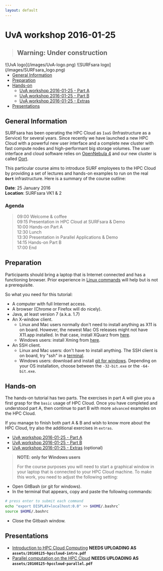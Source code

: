 ```yaml
---
layout: default
---
```


# UvA workshop 2016-01-25

> ## Warning: Under construction

<div style="float:right;" markdown="1">
![UvA logo](/images/UvA-logo.png)
![SURFsara logo](/images/SURFsara_logo.png)
</div>

* [General Information](#general) <br>
* [Preparation](#preparation) <br>
* [Hands-on](#hands-on) <br>
  * [UvA workshop 2016-01-25 - Part A](UvAworkshop-2016-01-25-partA)
  * [UvA workshop 2016-01-25 - Part B](UvAworkshop-2016-01-25-partB)
  * [UvA workshop 2016-01-25 - Extras](UvAworkshop-2016-01-25-extras)
* [Presentations](#presentations) <br>

## <a name="general"></a>General Information 

SURFsara has been operating the HPC Cloud as `IaaS` (Infrastructure as a Service) for several years. Since recently we have launched a new HPC Cloud with a powerful new user interface and a complete new cluster with fast compute nodes and high-performant big storage volumes. The user interface and cloud software relies on [OpenNebula 4](http://opennebula.org/) and our new cluster is called [Oort](https://en.wikipedia.org/wiki/Oort_cloud).

This particular course aims to introduce SURF employees to the HPC Cloud by providing a set of lectures and hands-on examples to run on the real **`Oort`** infrastructure. Here is a summary of the course outline:

**Date**: 25 January 2016  
**Location**: SURFsara VK1 & 2  

### Agenda
>09:00 Welcome & coffee  
09:15 Presentation in HPC Cloud at SURFsara & Demo  
10:00 Hands-on Part A  
12:30 Lunch   
13:30 Presentation in Parallel Applications  & Demo  
14:15 Hands-on Part B   
17:00 End  

## <a name="preparation"></a>Preparation

Participants should bring a laptop that is Internet connected and has a functioning browser. Prior experience in [Linux commands](http://cli.learncodethehardway.org/book/) will help but is not a prerequisite. 

So what you need for this tutorial:

* A computer with full Internet access.
* A browser (Chrome or Firefox will do nicely).
* Java, at least version 7 (a.k.a. 1.7)
* An X-window client.
  * Linux and Mac users normally don't need to install anything as X11 is on board. However, the newest Mac OS releases might not have X11.app installed. In that case, install XQuarz from [here](http://xquartz.macosforge.org/landing/).
  * Windows users: install Xming from [here](http://sourceforge.net/projects/xming/).
* An SSH client.
  * Linux and Mac users: don't have to install anything. The SSH client is on board, try "ssh" in a [terminal](http://askubuntu.com/questions/38162/what-is-a-terminal-and-how-do-i-open-and-use-it).
  * Windows users: download and install [git for windows](https://git-for-windows.github.io/). Depending on your OS installation, choose between the `-32-bit.exe` or the `-64-bit.exe`.


## <a name="hands-on"></a> Hands-on
The hands-on tutorial has two parts. The exercises in part A will give you a first grasp for the `basic` usage of HPC Cloud. Once you have completed and understood part A, then continue to part B with more `advanced` examples on the HPC Cloud. 

If you manage to finish both part A & B and wish to know more about the HPC Cloud, try also the additional exercises in `extras`.

  * [UvA workshop 2016-01-25 - Part A](UvAworkshop-2016-01-25-partA)
  * [UvA workshop 2016-01-25 - Part B](UvAworkshop-2016-01-25-partB)
  * [UvA workshop 2016-01-25 - Extras](UvAworkshop-2016-01-25-extras) (optional)

> **NOTE: only for Windows users**
>
> For the course purposes you will need to start a graphical window in your laptop that is connected to your HPC Cloud machine. To make this work, you need to adjust the following setting:  
>
* Open GitBash (or git for windows).
* In the terminal that appears, copy and paste the following commands: 
>
```sh
# press enter to submit each command
echo "export DISPLAY=localhost:0.0" >> $HOME/.bashrc` 
source $HOME/.bashrc
```
>
* Close the Gitbash window.

## <a name="presentations"></a> Presentations

* [Introduction to HPC Cloud Computing](assets/20160125-hpccloud-intro.pdf) **NEEDS UPLOADING AS `assets/20160125-hpccloud-intro.pdf`**
* [Parallel computation on the HPC Cloud](assets/20160125-hpccloud-parallel.pdf) **NEEDS UPLOADING AS `assets/20160125-hpccloud-parallel.pdf`**

